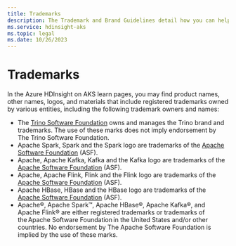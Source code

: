 ```yaml
---
title: Trademarks
description: The Trademark and Brand Guidelines detail how you can help us protect Microsoft’s brand assets.
ms.service: hdinsight-aks
ms.topic: legal
ms.date: 10/26/2023
---
```


# Trademarks

In the Azure HDInsight on AKS learn pages, you may find product names, other names, logos, and materials that include registered trademarks owned by various entities, including the following trademark owners and names:

- The [Trino Software Foundation](https://trino.io/foundation.html) owns and manages the Trino brand and trademarks. The use of these marks does not imply endorsement by The Trino Software Foundation.
- Apache Spark, Spark and the Spark logo are trademarks of the [Apache Software Foundation](https://www.apache.org/) (ASF).
- Apache, Apache Kafka, Kafka and the Kafka logo are trademarks of the [Apache Software Foundation](https://www.apache.org/) (ASF).
- Apache, Apache Flink, Flink and the Flink logo are trademarks of the [Apache Software Foundation](https://www.apache.org/) (ASF).
- Apache HBase, HBase and the HBase logo are trademarks of the [Apache Software Foundation](https://www.apache.org/) (ASF).
- Apache®, Apache Spark™, Apache HBase®, Apache Kafka®, and Apache Flink® are either registered trademarks or trademarks of the Apache Software Foundation in the United States and/or other countries. No endorsement by The Apache Software Foundation is implied by the use of these marks.

